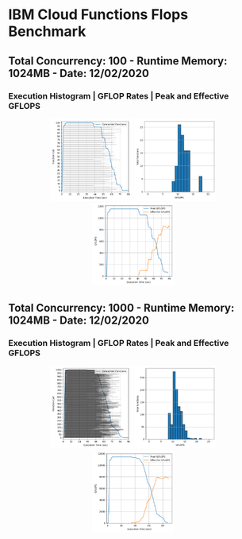 # IBM Cloud Functions Flops Benchmark


## Total Concurrency: 100 - Runtime Memory: 1024MB - Date: 12/02/2020
### Execution Histogram | GFLOP Rates | Peak and Effective GFLOPS
<p align="center">
  <img width="33%" src="100_execution.png"></img>
  <img width="33%" src="100_rates.png"></img>
  <img width="33%" src="100_gflops.png"></img>
</p>


## Total Concurrency: 1000 - Runtime Memory: 1024MB - Date: 12/02/2020
### Execution Histogram | GFLOP Rates | Peak and Effective GFLOPS
<p align="center">
  <img width="33%" src="1000_execution.png"></img>
  <img width="33%" src="1000_rates.png"></img>
  <img width="33%" src="1000_gflops.png"></img>
</p>
